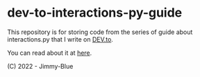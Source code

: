 # dev-to-interactions-py-guide
This repository is for storing code from the series of guide about interactions.py that I write on [DEV.to](https://dev.to).

You can read about it at [here](https://dev.to/jimmyblue/series/18469).

(C) 2022 - Jimmy-Blue
